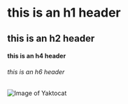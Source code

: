 # this is an h1 header
## this is an h2 header
#### this is an h4 header
###### this is an h6 header
![Image of Yaktocat](https://octodex.github.com/images/yaktocat.png)
